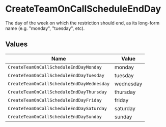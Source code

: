 # CreateTeamOnCallScheduleEndDay

The day of the week on which the restriction should end, as its long-form name (e.g. "monday", "tuesday", etc).


## Values

| Name                                      | Value                                     |
| ----------------------------------------- | ----------------------------------------- |
| `CreateTeamOnCallScheduleEndDayMonday`    | monday                                    |
| `CreateTeamOnCallScheduleEndDayTuesday`   | tuesday                                   |
| `CreateTeamOnCallScheduleEndDayWednesday` | wednesday                                 |
| `CreateTeamOnCallScheduleEndDayThursday`  | thursday                                  |
| `CreateTeamOnCallScheduleEndDayFriday`    | friday                                    |
| `CreateTeamOnCallScheduleEndDaySaturday`  | saturday                                  |
| `CreateTeamOnCallScheduleEndDaySunday`    | sunday                                    |